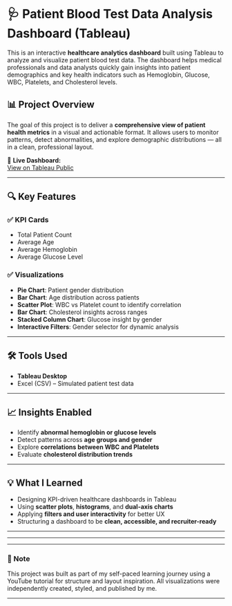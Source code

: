# 🩺 Patient Blood Test Data Analysis Dashboard (Tableau)

This is an interactive **healthcare analytics dashboard** built using Tableau to analyze and visualize patient blood test data. The dashboard helps medical professionals and data analysts quickly gain insights into patient demographics and key health indicators such as Hemoglobin, Glucose, WBC, Platelets, and Cholesterol levels.

## 📊 Project Overview

The goal of this project is to deliver a **comprehensive view of patient health metrics** in a visual and actionable format. It allows users to monitor patterns, detect abnormalities, and explore demographic distributions — all in a clean, professional layout.

🔗 **Live Dashboard:**  
[View on Tableau Public](https://public.tableau.com/app/profile/zainab.khatoon1380/viz/patientBloodReport/Dashboard1)

---

## 🔍 Key Features

### ✅ KPI Cards
- Total Patient Count
- Average Age
- Average Hemoglobin
- Average Glucose Level

### ✅ Visualizations
- **Pie Chart**: Patient gender distribution
- **Bar Chart**: Age distribution across patients
- **Scatter Plot**: WBC vs Platelet count to identify correlation
- **Bar Chart**: Cholesterol insights across ranges
- **Stacked Column Chart**: Glucose insight by gender
- **Interactive Filters**: Gender selector for dynamic analysis

---

## 🛠️ Tools Used
- **Tableau Desktop**
- Excel (CSV) – Simulated patient test data

---

## 📈 Insights Enabled
- Identify **abnormal hemoglobin or glucose levels**
- Detect patterns across **age groups and gender**
- Explore **correlations between WBC and Platelets**
- Evaluate **cholesterol distribution trends**
  
---

## 💡 What I Learned
- Designing KPI-driven healthcare dashboards in Tableau  
- Using **scatter plots**, **histograms**, and **dual-axis charts**  
- Applying **filters and user interactivity** for better UX  
- Structuring a dashboard to be **clean, accessible, and recruiter-ready**

---

---

---

### 📌 Note
This project was built as part of my self-paced learning journey using a YouTube tutorial for structure and layout inspiration. All visualizations were independently created, styled, and published by me.

---

